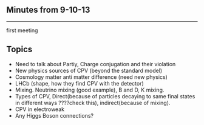 Minutes from 9-10-13
--------------------
--------------------

first meeting

Topics
------
* Need to talk about Partiy, Charge conjugation and their violation
* New physics sources of CPV (beyond the standard model)
* Cosmology matter anti matter difference (need new physics)
* LHCb (shape, how they find CPV with the detector)
* Mixing. Neutrino mixing (good example), B and D, K mixing. 
* Types of CPV, Direct(because of particles decaying to same final states in different ways ????check this), indirect(because of mixing). 
* CPV in electroweak
* Any Higgs Boson connections?